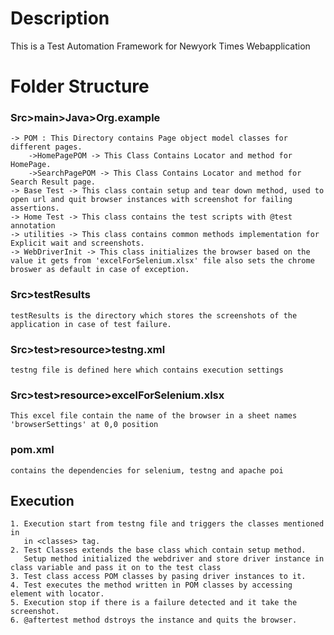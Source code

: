 # Description
This is a Test Automation Framework for Newyork Times Webapplication

# Folder Structure

### Src>main>Java>Org.example
    -> POM : This Directory contains Page object model classes for different pages.
        ->HomePagePOM -> This Class Contains Locator and method for HomePage.
        ->SearchPagePOM -> This Class Contains Locator and method for Search Result page.
    -> Base Test -> This class contain setup and tear down method, used to open url and quit browser instances with screenshot for failing assertions.
    -> Home Test -> This class contains the test scripts with @test annotation
    -> utilities -> This class contains common methods implementation for Explicit wait and screenshots.
    -> WebDriverInit -> This class initializes the browser based on the value it gets from 'excelForSelenium.xlsx' file also sets the chrome broswer as default in case of exception.

### Src>testResults
    testResults is the directory which stores the screenshots of the 
    application in case of test failure.

### Src>test>resource>testng.xml
    testng file is defined here which contains execution settings

### Src>test>resource>excelForSelenium.xlsx
    This excel file contain the name of the browser in a sheet names 'browserSettings' at 0,0 position


### pom.xml
    contains the dependencies for selenium, testng and apache poi

## Execution
    1. Execution start from testng file and triggers the classes mentioned in 
       in <classes> tag.
    2. Test Classes extends the base class which contain setup method.
       Setup method initialized the webdriver and store driver instance in class variable and pass it on to the test class
    3. Test class access POM classes by pasing driver instances to it.
    4. Test executes the method written in POM classes by accessing element with locator.
    5. Execution stop if there is a failure detected and it take the screenshot.
    6. @aftertest method dstroys the instance and quits the browser.


    